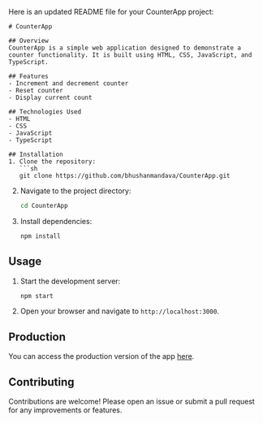 Here is an updated README file for your CounterApp project:

```
# CounterApp

## Overview
CounterApp is a simple web application designed to demonstrate a counter functionality. It is built using HTML, CSS, JavaScript, and TypeScript.

## Features
- Increment and decrement counter
- Reset counter
- Display current count

## Technologies Used
- HTML
- CSS
- JavaScript
- TypeScript

## Installation
1. Clone the repository:
   ```sh
   git clone https://github.com/bhushanmandava/CounterApp.git
   ```
2. Navigate to the project directory:
   ```sh
   cd CounterApp
   ```
3. Install dependencies:
   ```sh
   npm install
   ```

## Usage
1. Start the development server:
   ```sh
   npm start
   ```
2. Open your browser and navigate to `http://localhost:3000`.

## Production
You can access the production version of the app [here](https://bhushanmandava.github.io/CounterApp/).

## Contributing
Contributions are welcome! Please open an issue or submit a pull request for any improvements or features.



